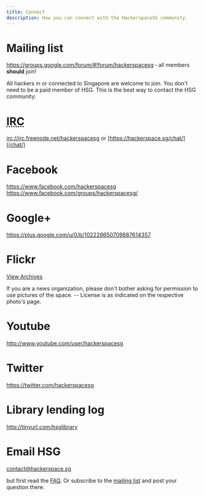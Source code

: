 ```yaml
---
title: Connect
description: How you can connect with the HackerspaceSG community.
---
```


# Mailing list

<https://groups.google.com/forum/#!forum/hackerspacesg> &dash; all members **should** join!

All hackers in or connected to Singapore are welcome to join. You don't need to
be a paid member of HSG. This is the best way to contact the HSG community.

# <abbr title="Internet Relay Chat">IRC</abbr>

<irc://irc.freenode.net/hackerspacesg> or [https://hackerspace.sg/chat/](/chat/)

# Facebook

<https://www.facebook.com/hackerspacesg><br/> <https://www.facebook.com/groups/hackerspacesg/>

# Google+

<https://plus.google.com/u/0/b/102228650709887614357>

# Flickr

<a href="https://www.flickr.com/search/?text=hackerspacesg%20OR%20hackersapce.sg&sort=date-posted-desc">View Archives</a>

If you are a news organization, please don't bother asking for permission to use pictures of the space. -- License is as indicated on the respective photo's page.

# Youtube

<http://www.youtube.com/user/hackerspacesg>

# Twitter

<https://twitter.com/hackerspacesg>

# Library lending log

<http://tinyurl.com/hsglibrary>

# Email HSG

<contact@hackerspace.sg>

but first read the [FAQ](/faq). Or subscribe to the [mailing list](#mailing-list) and post your question there.


